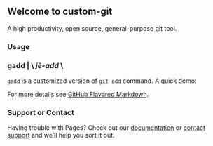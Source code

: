 ## Welcome to custom-git

A high productivity, open source, general-purpose git tool.

### Usage

### gadd | \\ *j**ē**-add* \\
`gadd` is a customized version of `git add` command.
A quick demo:
<div>
    <script id="asciicast-vWsQk9p9LDeu92PjQhMD0my9i" src="https://asciinema.org/a/vWsQk9p9LDeu92PjQhMD0my9i.js" async data-cols="100"></script>
</div>

For more details see [GitHub Flavored Markdown](https://guides.github.com/features/mastering-markdown/).

### Support or Contact

Having trouble with Pages? Check out our [documentation](https://docs.github.com/categories/github-pages-basics/) or [contact support](https://support.github.com/contact) and we’ll help you sort it out.
